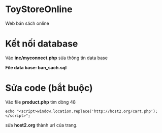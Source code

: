 # ToyStoreOnline
Web bán sách online
# Kết nối database
Vào **inc/myconnect.php**
sửa thông tin data base

**File data base: ban_sach.sql**
# Sửa code (bắt buộc)
Vào file **product.php** tìm dòng 48

`echo "<script>window.location.replace('http://host2.org/cart.php'); </script>";`

sửa **host2.org** thành url của trang.
